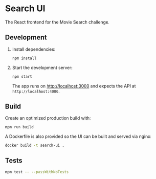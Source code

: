 # Search UI

The React frontend for the Movie Search challenge.

## Development

1. Install dependencies:
   ```bash
   npm install
   ```
2. Start the development server:
   ```bash
   npm start
   ```
   The app runs on [http://localhost:3000](http://localhost:3000) and expects the API at `http://localhost:4000`.

## Build

Create an optimized production build with:
```bash
npm run build
```

A Dockerfile is also provided so the UI can be built and served via nginx:
```bash
docker build -t search-ui .
```

## Tests

```bash
npm test -- --passWithNoTests
```
